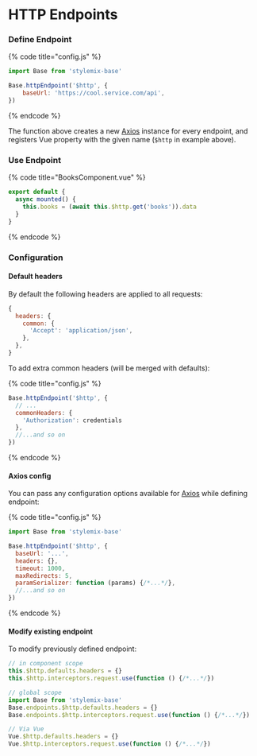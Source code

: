 # HTTP Endpoints

### Define Endpoint

{% code title="config.js" %}
```javascript
import Base from 'stylemix-base'

Base.httpEndpoint('$http', {
    baseUrl: 'https://cool.service.com/api',
})
```
{% endcode %}

The function above creates a new [Axios](https://github.com/axios/axios) instance for every endpoint, and registers Vue property with the given name \(`$http` in example above\).

### Use Endpoint

{% code title="BooksComponent.vue" %}
```javascript
export default {
  async mounted() {
    this.books = (await this.$http.get('books')).data
  }
}
```
{% endcode %}

### Configuration

#### Default headers

By default the following headers are applied to all requests:

```javascript
{
  headers: {
    common: {
      'Accept': 'application/json',
    },
  },
}
```

To add extra common headers \(will be merged with defaults\):

{% code title="config.js" %}
```javascript
Base.httpEndpoint('$http', {
  // ...
  commonHeaders: {
    'Authorization': credentials
  },
  //...and so on
})
```
{% endcode %}

#### Axios config

You can pass any configuration options available for [Axios](https://github.com/axios/axios) while defining endpoint:

{% code title="config.js" %}
```javascript
import Base from 'stylemix-base'

Base.httpEndpoint('$http', {
  baseUrl: '...',
  headers: {},
  timeout: 1000,
  maxRedirects: 5,
  paramSerializer: function (params) {/*...*/},
  //...and so on
})
```
{% endcode %}

#### Modify existing endpoint

To modify previously defined endpoint:

```javascript
// in component scope
this.$http.defaults.headers = {}
this.$http.interceptors.request.use(function () {/*...*/})

// global scope
import Base from 'stylemix-base'
Base.endpoints.$http.defaults.headers = {}
Base.endpoints.$http.interceptors.request.use(function () {/*...*/})

// Via Vue
Vue.$http.defaults.headers = {}
Vue.$http.interceptors.request.use(function () {/*...*/})

```

